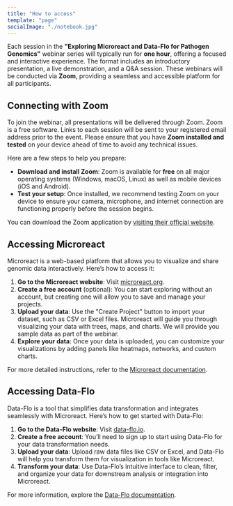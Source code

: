 ```yaml
---
title: "How to access"
template: "page"
socialImage: "./notebook.jpg"
---
```


Each session in the **"Exploring Microreact and Data-Flo for Pathogen Genomics"** webinar series will typically run for **one hour**, offering a focused and interactive experience. The format includes an introductory presentation, a live demonstration, and a Q&A session. These webinars will be conducted via **Zoom**, providing a seamless and accessible platform for all participants.

## Connecting with Zoom
To join the webinar, all presentations will be delivered through Zoom. Zoom is a free software. Links to each session will be sent to your registered email address prior to the event. Please ensure that you have **Zoom installed and tested** on your device ahead of time to avoid any technical issues.

Here are a few steps to help you prepare:
- **Download and install Zoom**: Zoom is available for **free** on all major operating systems (Windows, macOS, Linux) as well as mobile devices (iOS and Android).
- **Test your setup**: Once installed, we recommend testing Zoom on your device to ensure your camera, microphone, and internet connection are functioning properly before the session begins.

You can download the Zoom application by [visiting their official website](https://zoom.us/download).

## Accessing Microreact
Microreact is a web-based platform that allows you to visualize and share genomic data interactively. Here’s how to access it:

1. **Go to the Microreact website**: Visit [microreact.org](https://microreact.org/).
1. **Create a free account** (optional):  You can start exploring without an account, but creating one will allow you to save and manage your projects.
1. **Upload your data**:  Use the "Create Project" button to import your dataset, such as CSV or Excel files. Microreact will guide you through visualizing your data with trees, maps, and charts. We will provide you sample data as part of the webinar.
1. **Explore your data**:  Once your data is uploaded, you can customize your visualizations by adding panels like heatmaps, networks, and custom charts.

For more detailed instructions, refer to the [Microreact documentation](https://docs.microreact.org/).

## Accessing Data-Flo

Data-Flo is a tool that simplifies data transformation and integrates seamlessly with Microreact. Here’s how to get started with Data-Flo:

1. **Go to the Data-Flo website**: Visit [data-flo.io](https://data-flo.io/).
1. **Create a free account**: You’ll need to sign up to start using Data-Flo for your data transformation needs.
1. **Upload your data**: Upload raw data files like CSV or Excel, and Data-Flo will help you transform them for visualization in tools like Microreact.
1. **Transform your data**: Use Data-Flo’s intuitive interface to clean, filter, and organize your data for downstream analysis or integration into Microreact.

For more information, explore the [Data-Flo documentation](https://data-flo.io/docs).
